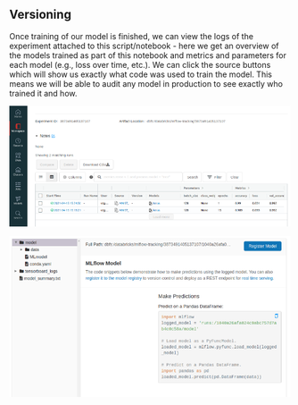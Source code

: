 

## Versioning

Once training of our model is finished, we can view the logs of the experiment attached to this script/notebook - here we get an overview of the models trained as part of this notebook and metrics and parameters for each model (e.g., loss over time, etc.). We can click the source buttons which will show us exactly what code was used to train the model. This means we will be able to audit any model in production to see exactly who trained it and how.

![](./version_dash.png)

![](./model_details.png)